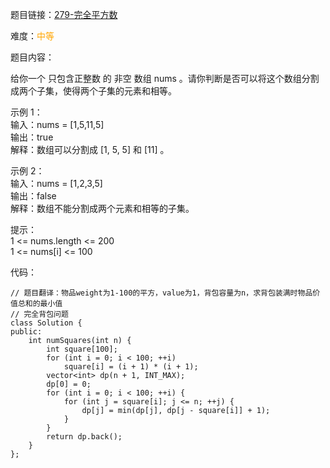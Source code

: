 题目链接：[279-完全平方数](https://leetcode-cn.com/problems/perfect-squares/)

难度：<font color="Orange">中等</font>

题目内容：

给你一个 只包含正整数 的 非空 数组 nums 。请你判断是否可以将这个数组分割成两个子集，使得两个子集的元素和相等。

示例 1：<br>
输入：nums = [1,5,11,5]<br>
输出：true<br>
解释：数组可以分割成 [1, 5, 5] 和 [11] 。

示例 2：<br>
输入：nums = [1,2,3,5]<br>
输出：false<br>
解释：数组不能分割成两个元素和相等的子集。

提示：<br>
1 <= nums.length <= 200<br>
1 <= nums[i] <= 100


代码：
```
// 题目翻译：物品weight为1-100的平方，value为1，背包容量为n，求背包装满时物品价值总和的最小值
// 完全背包问题
class Solution {
public:
    int numSquares(int n) {
        int square[100];
        for (int i = 0; i < 100; ++i)
            square[i] = (i + 1) * (i + 1);
        vector<int> dp(n + 1, INT_MAX);
        dp[0] = 0;
        for (int i = 0; i < 100; ++i) {
            for (int j = square[i]; j <= n; ++j) {
                dp[j] = min(dp[j], dp[j - square[i]] + 1);
            }
        }
        return dp.back();
    }
};
```